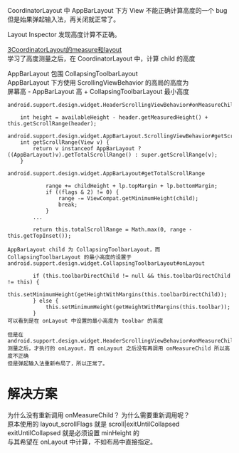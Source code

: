 CoordinatorLayout 中 AppBarLayout 下方 View 不能正确计算高度的一个 bug  
但是始果弹起输入法，再关闭就正常了。

Layout Inspector 发现高度计算不正确。

[3CoordinatorLayout的measure和layout](https://blog.csdn.net/litefish/article/details/52327502)  
学习了高度测量之后，在 CoordinatorLayout 中，计算 child 的高度  

AppBarLayout 包围 CollapsingToolbarLayout  
AppBarLayout 下方使用 ScrollingViewBehavior 的高局的高度为  
屏幕高 - AppBarLayout 高 + CollapsingToolbarLayout 最小高度


    android.support.design.widget.HeaderScrollingViewBehavior#onMeasureChild
    
        int height = availableHeight - header.getMeasuredHeight() + this.getScrollRange(header);
        
    android.support.design.widget.AppBarLayout.ScrollingViewBehavior#getScrollRange
        int getScrollRange(View v) {
            return v instanceof AppBarLayout ? ((AppBarLayout)v).getTotalScrollRange() : super.getScrollRange(v);
        }
        
    android.support.design.widget.AppBarLayout#getTotalScrollRange
    
                range += childHeight + lp.topMargin + lp.bottomMargin;
                if ((flags & 2) != 0) {
                    range -= ViewCompat.getMinimumHeight(child);
                    break;
                }
            ...

            return this.totalScrollRange = Math.max(0, range - this.getTopInset());
            
    AppBarLayout child 为 CollapsingToolbarLayout，而 CollapsingToolbarLayout 的最小高度的设置于
    android.support.design.widget.CollapsingToolbarLayout#onLayout
    
            if (this.toolbarDirectChild != null && this.toolbarDirectChild != this) {
                this.setMinimumHeight(getHeightWithMargins(this.toolbarDirectChild));
            } else {
                this.setMinimumHeight(getHeightWithMargins(this.toolbar));
            }
    可以看到是在 onLayout 中设置的最小高度为 toolbar 的高度
    
    但是在 android.support.design.widget.HeaderScrollingViewBehavior#onMeasureChild
    测量之后，才执行的 onLayout，而 onLayout 之后没有再调用 onMeasureChild 所以高度不正确
    但是弹起输入法重新布局了，所以正常了。
    
# 解决方案
为什么没有重新调用 onMeasureChild？
为什么需要重新调用呢？  
原本使用的 layout_scrollFlags 就是 scroll|exitUntilCollapsed  
exitUntilCollapsed 就是必须设置 minHeight 的  
与其希望在 onLayout 中计算，不如布局中直接指定。    